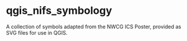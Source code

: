 # qgis_nifs_symbology
A collection of symbols adapted from the NWCG ICS Poster, provided as SVG files for use in QGIS.
